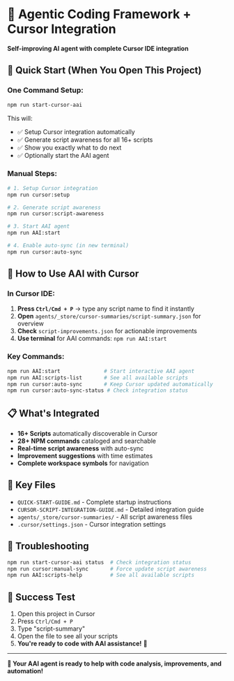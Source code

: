 # 🤖 Agentic Coding Framework + Cursor Integration

**Self-improving AI agent with complete Cursor IDE integration**

## 🚀 **Quick Start (When You Open This Project)**

### **One Command Setup:**
```bash
npm run start-cursor-aai
```

This will:
- ✅ Setup Cursor integration automatically
- ✅ Generate script awareness for all 16+ scripts
- ✅ Show you exactly what to do next
- ✅ Optionally start the AAI agent

### **Manual Steps:**
```bash
# 1. Setup Cursor integration
npm run cursor:setup

# 2. Generate script awareness
npm run cursor:script-awareness

# 3. Start AAI agent
npm run AAI:start

# 4. Enable auto-sync (in new terminal)
npm run cursor:auto-sync
```

## 🎯 **How to Use AAI with Cursor**

### **In Cursor IDE:**
1. **Press `Ctrl/Cmd + P`** → type any script name to find it instantly
2. **Open** `agents/_store/cursor-summaries/script-summary.json` for overview
3. **Check** `script-improvements.json` for actionable improvements
4. **Use terminal** for AAI commands: `npm run AAI:start`

### **Key Commands:**
```bash
npm run AAI:start              # Start interactive AAI agent
npm run AAI:scripts-list       # See all available scripts
npm run cursor:auto-sync       # Keep Cursor updated automatically
npm run cursor:auto-sync-status # Check integration status
```

## 📋 **What's Integrated**

- **16+ Scripts** automatically discoverable in Cursor
- **28+ NPM commands** cataloged and searchable
- **Real-time script awareness** with auto-sync
- **Improvement suggestions** with time estimates
- **Complete workspace symbols** for navigation

## 📂 **Key Files**

- `QUICK-START-GUIDE.md` - Complete startup instructions
- `CURSOR-SCRIPT-INTEGRATION-GUIDE.md` - Detailed integration guide
- `agents/_store/cursor-summaries/` - All script awareness files
- `.cursor/settings.json` - Cursor integration settings

## 🔧 **Troubleshooting**

```bash
npm run start-cursor-aai status  # Check integration status
npm run cursor:manual-sync       # Force update script awareness
npm run AAI:scripts-help         # See all available scripts
```

## 🎉 **Success Test**

1. Open this project in Cursor
2. Press `Ctrl/Cmd + P`
3. Type "script-summary"
4. Open the file to see all your scripts
5. **You're ready to code with AAI assistance!** 🚀

---

**🤖 Your AAI agent is ready to help with code analysis, improvements, and automation!** 